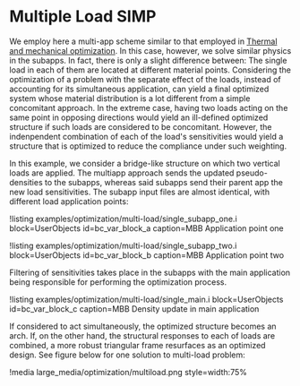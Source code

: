 # Multiple Load SIMP

We employ here a multi-app scheme similar to that employed in
[Thermal and mechanical optimization](combined/examples/optimization/thermomechanical.md).
In this case, however, we solve similar physics in the subapps. In fact, there is only a slight
difference between: The single load in each of them are located at different material
points. Considering the optimization of a problem with the separate effect of the loads, instead
of accounting for its simultaneous application, can yield a final optimized system whose
material distribution is a lot different from a simple concomitant approach. In the extreme case,
having two loads acting on the same point in opposing directions would yield an ill-defined
optimized structure if such loads are considered to be concomitant. However, the indenpendent
combination of each of the load's sensitivities would yield a structure that is optimized to
reduce the compliance under such weighting.

In this example, we consider a bridge-like structure on which two vertical loads are applied.
The multiapp approach sends the updated pseudo-densities to the subapps, whereas said subapps
send their parent app the new load sensitivities. The subapp input files are almost identical,
with different load application points:

!listing examples/optimization/multi-load/single_subapp_one.i
         block=UserObjects id=bc_var_block_a
         caption=MBB Application point one

!listing examples/optimization/multi-load/single_subapp_two.i
         block=UserObjects id=bc_var_block_b
         caption=MBB Application point two

Filtering of sensitivities takes place in the subapps with the main application being responsible for
performing the optimization process.

!listing examples/optimization/multi-load/single_main.i
         block=UserObjects id=bc_var_block_c
         caption=MBB Density update in main application


If considered to act simultaneously, the optimized structure becomes an arch. If, on the
other hand, the structural responses to each of loads are combined, a more robust
triangular frame resurfaces as an optimized design. See figure below for one solution to
multi-load problem:

!media large_media/optimization/multiload.png style=width:75%



